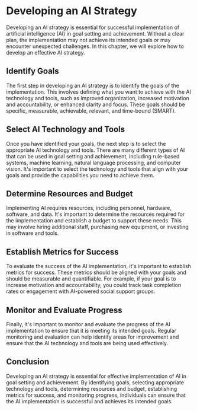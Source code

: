 Developing an AI Strategy
=====================================================================================

Developing an AI strategy is essential for successful implementation of artificial intelligence (AI) in goal setting and achievement. Without a clear plan, the implementation may not achieve its intended goals or may encounter unexpected challenges. In this chapter, we will explore how to develop an effective AI strategy.

Identify Goals
--------------

The first step in developing an AI strategy is to identify the goals of the implementation. This involves defining what you want to achieve with the AI technology and tools, such as improved organization, increased motivation and accountability, or enhanced clarity and focus. These goals should be specific, measurable, achievable, relevant, and time-bound (SMART).

Select AI Technology and Tools
------------------------------

Once you have identified your goals, the next step is to select the appropriate AI technology and tools. There are many different types of AI that can be used in goal setting and achievement, including rule-based systems, machine learning, natural language processing, and computer vision. It's important to select the technology and tools that align with your goals and provide the capabilities you need to achieve them.

Determine Resources and Budget
------------------------------

Implementing AI requires resources, including personnel, hardware, software, and data. It's important to determine the resources required for the implementation and establish a budget to support these needs. This may involve hiring additional staff, purchasing new equipment, or investing in software and tools.

Establish Metrics for Success
-----------------------------

To evaluate the success of the AI implementation, it's important to establish metrics for success. These metrics should be aligned with your goals and should be measurable and quantifiable. For example, if your goal is to increase motivation and accountability, you could track task completion rates or engagement with AI-powered social support groups.

Monitor and Evaluate Progress
-----------------------------

Finally, it's important to monitor and evaluate the progress of the AI implementation to ensure that it is meeting its intended goals. Regular monitoring and evaluation can help identify areas for improvement and ensure that the AI technology and tools are being used effectively.

Conclusion
----------

Developing an AI strategy is essential for effective implementation of AI in goal setting and achievement. By identifying goals, selecting appropriate technology and tools, determining resources and budget, establishing metrics for success, and monitoring progress, individuals can ensure that the AI implementation is successful and achieves its intended goals.
